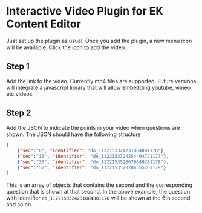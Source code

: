 # Interactive Video Plugin for EK Content Editor

Just set up the plugin as usual. Once you add the plugin, a new menu icon will be available. Click the icon to add the video. 

## Step 1
Add the link to the video. Currently mp4 files are supported. Future versions will integrate a javascript library that will allow embedding youtube, vimeo etc videos.

## Step 2
Add the JSON to indicate the points in your video when questions are shown. The JSON should have the following structure

```json
[
	{"sec":"6", "identifier": "do_1122153324231884801176"},
	{"sec":"15", "identifier": "do_1122153324254494721177"},
	{"sec":"30", "identifier": "do_1122153520679649281178"},
	{"sec":"57", "identifier": "do_1122153520706355201179"}
]
```

This is an array of objects that contains the second and the corresponding question that is shown at that second. In the above example, the question with identifier `do_1122153324231884801176` will be shown at the 6th second, and so on.
